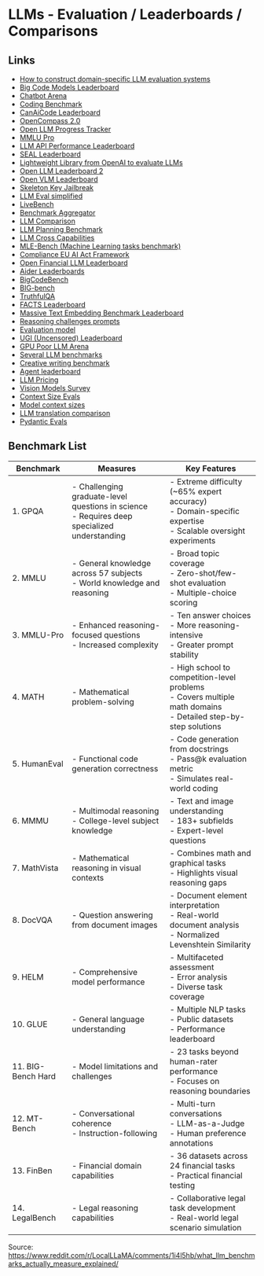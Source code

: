 # LLMs - Evaluation / Leaderboards / Comparisons

## Links
- [How to construct domain-specific LLM evaluation systems](https://hamel.dev/blog/posts/evals/)
- [Big Code Models Leaderboard](https://huggingface.co/spaces/bigcode/bigcode-models-leaderboard)
- [Chatbot Arena](https://huggingface.co/spaces/lmsys/chatbot-arena-leaderboard)
- [Coding Benchmark](https://prollm.toqan.ai/leaderboard)
- [CanAiCode Leaderboard](https://huggingface.co/spaces/mike-ravkine/can-ai-code-results)
- [OpenCompass 2.0](https://github.com/open-compass/opencompass)
- [Open LLM Progress Tracker](https://huggingface.co/spaces/andrewrreed/closed-vs-open-arena-elo)
- [MMLU Pro](https://huggingface.co/spaces/TIGER-Lab/MMLU-Pro)
- [LLM API Performance Leaderboard](https://huggingface.co/spaces/ArtificialAnalysis/LLM-Performance-Leaderboard)
- [SEAL Leaderboard](https://scale.com/leaderboard)
- [Lightweight Library from OpenAI to evaluate LLMs](https://github.com/openai/simple-evals)
- [Open LLM Leaderboard 2](https://huggingface.co/spaces/open-llm-leaderboard/open_llm_leaderboard)
- [Open VLM Leaderboard](https://huggingface.co/spaces/opencompass/open_vlm_leaderboard)
- [Skeleton Key Jailbreak](https://www.microsoft.com/en-us/security/blog/2024/06/26/mitigating-skeleton-key-a-new-type-of-generative-ai-jailbreak-technique)
- [LLM Eval simplified](https://www.philschmid.de/llm-evaluation)
- [LiveBench](https://livebench.ai/)
- [Benchmark Aggregator](https://benchmark-aggregator-lvss.vercel.app/)
- [LLM Comparison](https://artificialanalysis.ai/)
- [LLM Planning Benchmark](https://github.com/karthikv792/LLMs-Planning)
- [LLM Cross Capabilities](https://github.com/facebookresearch/llm-cross-capabilities)
- [MLE-Bench (Machine Learning tasks benchmark)](https://github.com/openai/mle-bench)
- [Compliance EU AI Act Framework](https://github.com/compl-ai/compl-ai)
- [Open Financial LLM Leaderboard](https://huggingface.co/spaces/finosfoundation/Open-Financial-LLM-Leaderboard)
- [Aider Leaderboards](https://aider.chat/docs/leaderboards/)
- [BigCodeBench](https://huggingface.co/spaces/bigcode/bigcodebench-leaderboard)
- [BIG-bench](https://github.com/google/BIG-bench)
- [TruthfulQA](https://github.com/sylinrl/TruthfulQA)
- [FACTS Leaderboard](https://www.kaggle.com/facts-leaderboard)
- [Massive Text Embedding Benchmark Leaderboard](https://huggingface.co/spaces/mteb/leaderboard)
- [Reasoning challenges prompts](https://github.com/cpldcpu/MisguidedAttention)
- [Evaluation model](https://huggingface.co/Unbabel/XCOMET-XL)
- [UGI (Uncensored) Leaderboard](https://huggingface.co/spaces/DontPlanToEnd/UGI-Leaderboard)
- [GPU Poor LLM Arena](https://huggingface.co/spaces/k-mktr/gpu-poor-llm-arena)
- [Several LLM benchmarks](https://github.com/lechmazur)
- [Creative writing benchmark](https://eqbench.com/creative_writing.html)
- [Agent leaderboard](https://huggingface.co/spaces/galileo-ai/agent-leaderboard)
- [LLM Pricing](https://huggingface.co/spaces/philschmid/llm-pricing)
- [Vision Models Survey](https://nanonets.com/blog/bridging-images-and-text-a-survey-of-vlms/)
- [Context Size Evals](https://github.com/NVIDIA/RULER)
- [Model context sizes](https://github.com/taylorwilsdon/llm-context-limits)
- [LLM translation comparison](https://nuenki.app/blog/llm_translation_comparison)
- [Pydantic Evals](https://ai.pydantic.dev/evals)

## Benchmark List
| Benchmark | Measures | Key Features |
|-----------|----------|--------------|
| 1. GPQA | - Challenging graduate-level questions in science<br>- Requires deep specialized understanding | - Extreme difficulty (~65% expert accuracy)<br>- Domain-specific expertise<br>- Scalable oversight experiments |
| 2. MMLU | - General knowledge across 57 subjects<br>- World knowledge and reasoning | - Broad topic coverage<br>- Zero-shot/few-shot evaluation<br>- Multiple-choice scoring |
| 3. MMLU-Pro | - Enhanced reasoning-focused questions<br>- Increased complexity | - Ten answer choices<br>- More reasoning-intensive<br>- Greater prompt stability |
| 4. MATH | - Mathematical problem-solving | - High school to competition-level problems<br>- Covers multiple math domains<br>- Detailed step-by-step solutions |
| 5. HumanEval | - Functional code generation correctness | - Code generation from docstrings<br>- Pass@k evaluation metric<br>- Simulates real-world coding |
| 6. MMMU | - Multimodal reasoning<br>- College-level subject knowledge | - Text and image understanding<br>- 183+ subfields<br>- Expert-level questions |
| 7. MathVista | - Mathematical reasoning in visual contexts | - Combines math and graphical tasks<br>- Highlights visual reasoning gaps |
| 8. DocVQA | - Question answering from document images | - Document element interpretation<br>- Real-world document analysis<br>- Normalized Levenshtein Similarity |
| 9. HELM | - Comprehensive model performance | - Multifaceted assessment<br>- Error analysis<br>- Diverse task coverage |
| 10. GLUE | - General language understanding | - Multiple NLP tasks<br>- Public datasets<br>- Performance leaderboard |
| 11. BIG-Bench Hard | - Model limitations and challenges | - 23 tasks beyond human-rater performance<br>- Focuses on reasoning boundaries |
| 12. MT-Bench | - Conversational coherence<br>- Instruction-following | - Multi-turn conversations<br>- LLM-as-a-Judge<br>- Human preference annotations |
| 13. FinBen | - Financial domain capabilities | - 36 datasets across 24 financial tasks<br>- Practical financial testing |
| 14. LegalBench | - Legal reasoning capabilities | - Collaborative legal task development<br>- Real-world legal scenario simulation |

Source: https://www.reddit.com/r/LocalLLaMA/comments/1i4l5hb/what_llm_benchmarks_actually_measure_explained/
